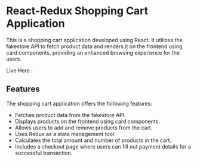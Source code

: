 # React-Redux Shopping Cart Application

This is a shopping cart application developed using React. It utilizes the fakestore API to fetch product data and renders it on the frontend using card components, providing an enhanced browsing experience for the users.

Live Here : 

## Features

The shopping cart application offers the following features:

* Fetches product data from the fakestore API.
* Displays products on the frontend using card components.
* Allows users to add and remove products from the cart.
* Uses Redux as a state management tool.
* Calculates the total amount and number of products in the cart.
* Includes a checkout page where users can fill out payment details for a successful transaction.
